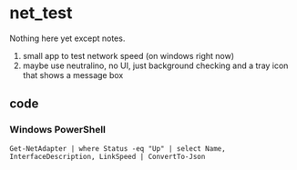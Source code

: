 # net_test

Nothing here yet except notes.

1. small app to test network speed (on windows right now)
1. maybe use neutralino, no UI, just background checking and a tray icon that shows a message box

## code

### Windows PowerShell

```
Get-NetAdapter | where Status -eq "Up" | select Name, InterfaceDescription, LinkSpeed | ConvertTo-Json
```